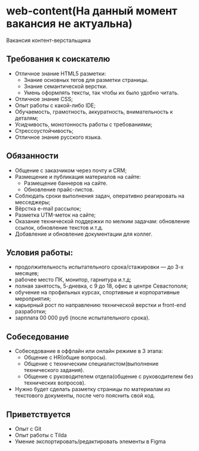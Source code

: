 # web-content(На данный момент вакансия не актуальна)
Вакансия контент-верстальщика
## Требования к соискателю
  - Отличное знание HTML5 разметки:
    - Знание основных тегов для разметки страницы.
    - Знание семантической верстки.
    - Умень оформлять тексты, так чтобы их было удобно читать.
  - Отличное знание CSS;
  - Опыт работы с какой-либо IDE;
  - Обучаемость, грамотность, аккуратность, внимательность к деталям;
  - Усидчивость, монотонность работы с требованиями;
  - Стрессоустойчивость;
  - Отличное знание русского языка.
      
## Обязанности
  - Общение с заказчиком через почту и CRM;
  - Размещение и публикация материалов на сайте:
    - Размещение баннеров на сайте.
    - Обновление прайс-листов.
  - Соблюдать сроки выполнения задач, оперативно реагировать на месседжеры;
  - Вёрстка e-mail рассылок;
  - Разметка UTM-меток на сайте;
  - Оказание технической поддержки по мелким задачам: обновление ссылок, обновление текстов и.т.д.
  - Добавление и обновление документации для коллег.

## Условия работы:
  - продолжительность испытательного срока/стажировки — до 3-х месяцев;
  - рабочее место ПК, монитор, гарнитура и.т.д;
  - полная занятость, 5-дневка, с 9 до 18, офис в центре Севастополя;
  - обучение на профильных курсах, спортивные и корпоративные мероприятия;
  - карьерный рост по направлению технической верстки и front-end разработки;
  - зарплата 00 000 руб (после испытательного срока).

## Собеседование
  - Собеседование в оффлайн или онлайн режиме в 3 этапа:
    - Общение с HR(общие вопросы).
    - Общение с техническим специалистом(выполнение технического задания).
    - Общение с руководителем отдела(общение с руководителем без технических вопросов).
  - Нужно будет сделать разметку страницы по материалам из текстового документы, после чего пояснить свой код.

## Приветствуется
  - Опыт с Git
  - Опыт работы с Tilda
  - Умение экспортировать/редактировать элементы в Figma
